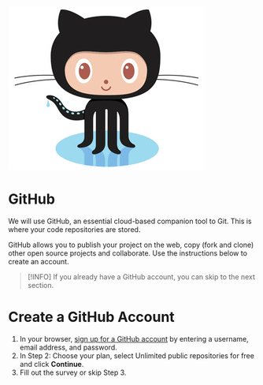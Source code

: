 ![GitHub logo](images/github-logo.jpg)

# GitHub

We will use GitHub, an essential cloud-based companion tool to Git. This is where your code repositories are stored.

GitHub allows you to publish your project on the web, copy (fork and clone) other open source projects and collaborate. Use the instructions below to create an account.

>[!INFO]
>If you already have a GitHub account, you can skip to the next section.

# Create a GitHub Account

1. In your browser, [sign up for a GitHub account](https://github.com/join?source=header-home) by entering a username, email address, and password.
2. In Step 2: Choose your plan, select Unlimited public repositories for free and click **Continue**.
3. Fill out the survey or skip Step 3.
